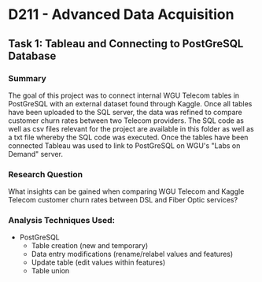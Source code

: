 # **D211 - Advanced Data Acquisition**

## **Task 1: Tableau and Connecting to PostGreSQL Database**

### **Summary** 
The goal of this project was to connect internal WGU Telecom tables in PostGreSQL with an external dataset found through Kaggle. Once all tables have been uploaded to the SQL server, the data was refined to compare customer churn rates between two Telecom providers. The SQL code as well as csv files relevant for the project are available in this folder as well as a txt file whereby the SQL code was executed. Once the tables have been connected Tableau was used to link to PostGreSQL on WGU's "Labs on Demand" server.  

### **Research Question** 
What insights can be gained when comparing WGU Telecom and Kaggle Telecom customer churn rates between DSL and Fiber Optic services?


### **Analysis Techniques Used:**
- PostGreSQL 
  - Table creation (new and temporary)
  - Data entry modifications (rename/relabel values and features)
  - Update table (edit values within features)
  - Table union
